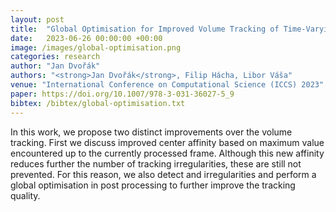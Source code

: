 ```yaml
---
layout: post
title:  "Global Optimisation for Improved Volume Tracking of Time-Varying Meshes"
date:   2023-06-26 00:00:00 +00:00
image: /images/global-optimisation.png
categories: research
author: "Jan Dvořák"
authors: "<strong>Jan Dvořák</strong>, Filip Hácha, Libor Váša"
venue: "International Conference on Computational Science (ICCS) 2023"
paper: https://doi.org/10.1007/978-3-031-36027-5_9
bibtex: /bibtex/global-optimisation.txt
---
```

In this work, we propose two distinct improvements over the volume tracking. First we discuss improved center affinity based on maximum value encountered up to the currently processed frame. Although this new affinity reduces further the number of tracking irregularities, these are still not prevented. For this reason, we also detect and irregularities and perform a global optimisation in post processing to further improve the tracking quality.